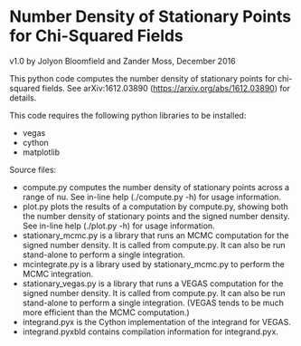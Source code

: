 Number Density of Stationary Points for Chi-Squared Fields
==========================================================

v1.0 by Jolyon Bloomfield and Zander Moss, December 2016

This python code computes the number density of stationary points for chi-squared fields. See arXiv:1612.03890 (https://arxiv.org/abs/1612.03890) for details.

This code requires the following python libraries to be installed:
* vegas
* cython
* matplotlib

Source files:
* compute.py computes the number density of stationary points across a range of nu. See in-line help (./compute.py -h) for usage information.
* plot.py plots the results of a computation by compute.py, showing both the number density of stationary points and the signed number density. See in-line help (./plot.py -h) for usage information.
* stationary_mcmc.py is a library that runs an MCMC computation for the signed number density. It is called from compute.py. It can also be run stand-alone to perform a single integration.
* mcintegrate.py is a library used by stationary_mcmc.py to perform the MCMC integration.
* stationary_vegas.py is a library that runs a VEGAS computation for the signed number density. It is called from compute.py. It can also be run stand-alone to perform a single integration. (VEGAS tends to be much more efficient than the MCMC computation.)
* integrand.pyx is the Cython implementation of the integrand for VEGAS.
* integrand.pyxbld contains compilation information for integrand.pyx.
